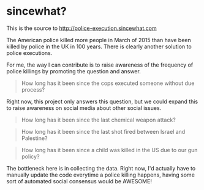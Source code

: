 # sincewhat?

This is the source to http://police-execution.sincewhat.com

The American police killed more people in March of 2015 than have been
killed by police in the UK in 100 years. There is clearly another
solution to police executions.

For me, the way I can contribute is to raise awareness of the frequency
of police killings by promoting the question and answer.

> How long has it been since the cops executed someone without due process? 

Right now, this project only answers this question, but we could expand
this to raise awareness on social media about other social issues.

> How long has it been since the last chemical weapon attack?

> How long has it been since the last shot fired between Israel and Palestine?

> How long has it been since a child was killed in the US due to our gun
> policy?

The bottleneck here is in collecting the data. Right now, I'd actually
have to manually update the code everytime a police killing happens,
having some sort of automated social consensus would be AWESOME!

